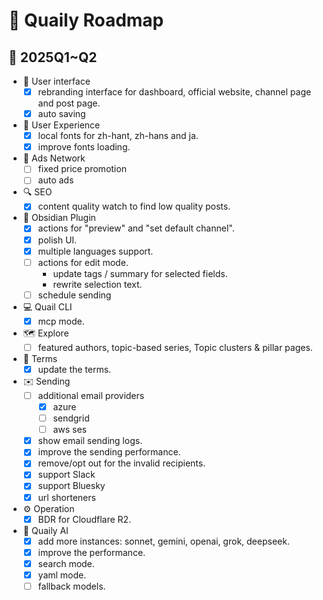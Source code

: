 # 🚀 Quaily Roadmap

## 📅 2025Q1~Q2

- 🎨 User interface
  - [x] rebranding interface for dashboard, official website, channel page and post page.
  - [x] auto saving
- 🌟 User Experience
  - [x] local fonts for zh-hant, zh-hans and ja.
  - [x] improve fonts loading.
- 📢 Ads Network
  - [ ] fixed price promotion
  - [ ] auto ads
- 🔍 SEO
  - [x] content quality watch to find low quality posts.
- 🧩 Obsidian Plugin
  - [x] actions for "preview" and "set default channel".
  - [x] polish UI.
  - [x] multiple languages support.
  - [ ] actions for edit mode.
    - update tags / summary for selected fields.
    - rewrite selection text.
  - [ ] schedule sending
- 💻 Quail CLI
  - [x] mcp mode.
- 🗺️ Explore
  - [ ] featured authors, topic-based series, Topic clusters & pillar pages.
- 📜 Terms
  - [x] update the terms.
- ✉️ Sending
  - [ ] additional email providers
    - [x] azure
    - [ ] sendgrid
    - [ ] aws ses
  - [x] show email sending logs.
  - [x] improve the sending performance.
  - [x] remove/opt out for the invalid recipients.
  - [x] support Slack
  - [x] support Bluesky
  - [x] url shorteners
- ⚙️ Operation
  - [x] BDR for Cloudflare R2.
- 🤖 Quaily AI
  - [x] add more instances: sonnet, gemini, openai, grok, deepseek.
  - [x] improve the performance.
  - [x] search mode.
  - [x] yaml mode.
  - [ ] fallback models.
